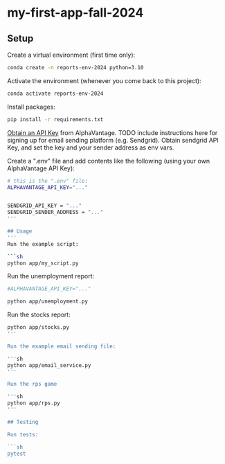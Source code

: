 # my-first-app-fall-2024

## Setup

Create a virtual environment (first time only):

```sh
conda create -n reports-env-2024 python=3.10
```

Activate the environment (whenever you come back to this project):

```sh
conda activate reports-env-2024
```

Install packages:

```sh
pip install -r requirements.txt
```

[Obtain an API Key](https://www.alphavantage.co/support/#api-key) from AlphaVantage.
TODO include instructions here for signing up for email sending platform (e.g. Sendgrid). Obtain sendgrid API Key, and set the key and your sender address as env vars.

Create a ".env" file and add contents like the following (using your own AlphaVantage API Key):

```sh
# this is the ".env" file:
ALPHAVANTAGE_API_KEY="..."


SENDGRID_API_KEY = "..."
SENDGRID_SENDER_ADDRESS = "..."
'''

## Usage
'''
Run the example script:

```sh
python app/my_script.py
```

Run the unemployment report:

```sh
#ALPHAVANTAGE_API_KEY="..." 

python app/unemployment.py

```

Run the stocks report:

```sh
python app/stocks.py
'''

Run the example email sending file:

'''sh
python app/email_service.py
''' 

Run the rps game

'''sh
python app/rps.py
'''

## Testing

Run tests:

```sh
pytest
```